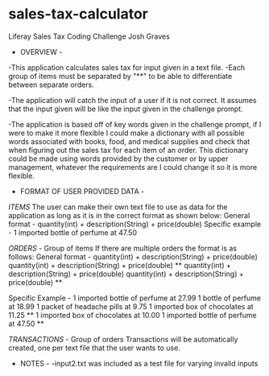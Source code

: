# sales-tax-calculator

Liferay Sales Tax Coding Challenge
Josh Graves

- OVERVIEW -

-This application calculates sales tax for input given in a text file.
-Each group of items must be separated by "**" to be able to differentiate between separate orders.

-The application will catch the input of a user if it is not correct. It assumes that the input given will be like the input given in the challenge prompt.

-The application is based off of key words given in the challenge prompt, if I were to make it more flexible I could make a dictionary with all possible words associated with books, food, and medical supplies and check that when figuring out the sales tax for each item of an order. This dictionary could be made using words provided by the customer or by upper management, whatever the requirements are I could change it so it is more flexible.

- FORMAT OF USER PROVIDED DATA -

*ITEMS*
The user can make their own text file to use as data for the application as long as it is in the correct format as shown below:
General format - quantity(int) + description(String) + price(double)
Specific example - 1 imported bottle of perfume at 47.50

*ORDERS* - Group of items
If there are multiple orders the format is as follows:
General format -
quantity(int) + description(String) + price(double)
quantity(int) + description(String) + price(double)
**
quantity(int) + description(String) + price(double)
quantity(int) + description(String) + price(double)
**

Specific Example -
1 imported bottle of perfume at 27.99
1 bottle of perfume at 18.99
1 packet of headache pills at 9.75
1 imported box of chocolates at 11.25
**
1 imported box of chocolates at 10.00
1 imported bottle of perfume at 47.50
**

*TRANSACTIONS* - Group of orders
Transactions will be automatically created, one per text file that the user wants to use.

- NOTES -
-input2.txt was included as a test file for varying invalid inputs
